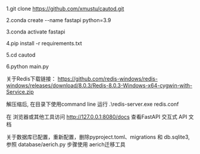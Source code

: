 1.git clone https://github.com/xmustu/cautod.git

2.conda create --name fastapi python=3.9

3.conda activate fastapi

4.pip install -r requirements.txt

5.cd cautod

6.python main.py

关于Redis下载链接：
    https://github.com/redis-windows/redis-windows/releases/download/8.0.3/Redis-8.0.3-Windows-x64-cygwin-with-Service.zip

解压缩后, 在目录下使用command line 运行 .\redis-server.exe redis.conf

在 浏览器或其他工具访问 http://127.0.0.1:8080/docs 查看FastAPI 交互式 API 文档

关于数据库已配置，重新配置，删除pyproject.toml、migrations 和 db.sqlite3, 参照 database/aerich.py 步骤使用 aerich迁移工具
